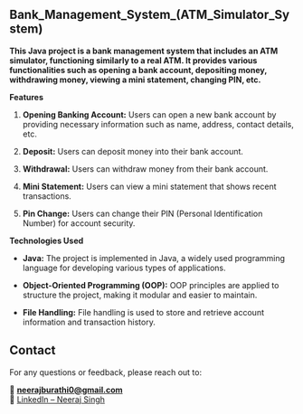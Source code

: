 ## Bank_Management_System_(ATM_Simulator_System)

**This Java project is a bank management system that includes an ATM simulator, functioning similarly to a real ATM. It provides various functionalities such as opening a bank account, depositing money, withdrawing money, viewing a mini statement, changing PIN, etc.**

**Features**

1. **Opening Banking Account:** Users can open a new bank account by providing necessary information such as name, address, contact details, etc.

2. **Deposit:** Users can deposit money into their bank account.

3. **Withdrawal:** Users can withdraw money from their bank account.

4. **Mini Statement:** Users can  view a mini statement that shows recent transactions.

5. **Pin Change:** Users can change their PIN (Personal Identification Number) for account security.

**Technologies Used**

- **Java:** The project is implemented in Java, a widely used programming language for developing various types of applications.

- **Object-Oriented Programming (OOP):** OOP principles are applied to structure the project, making it modular and easier to maintain.

- **File Handling:** File handling is used to store and retrieve account information and transaction history.

## Contact
For any questions or feedback, please reach out to:

📧 **neerajburathi0@gmail.com**  
🔗 [LinkedIn – Neeraj Singh](https://www.linkedin.com/in/neeraj-singh-804675303/)

